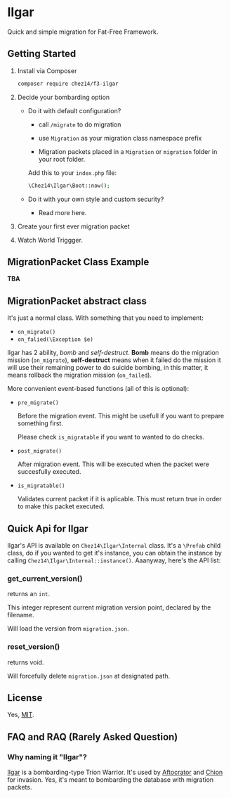# Ilgar
Quick and simple migration for Fat-Free Framework.


## Getting Started
1. Install via Composer
    ```bash
    composer require chez14/f3-ilgar
    ```

2. Decide your bombarding option
        
    - Do it with default configuration?
        - call `/migrate` to do migration

        - use `Migration` as your migration class namespace prefix
        
        - Migration packets placed in a `Migration` or `migration` folder in your root folder.

        Add this to your `index.php` file:
        ```php
        \Chez14\Ilgar\Boot::now();
        ```

    - Do it with your own style and custom security?
        - Read more here.

4. Create your first ever migration packet


3. Watch World Triggger.

## MigrationPacket Class Example
**TBA**

## MigrationPacket abstract class
It's just a normal class. With something that you need to implement:
 - `on_migrate()`
 - `on_falied(\Exception $e)`

 Ilgar has 2 ability, *bomb* and *self-destruct*. **Bomb** means do the migration mission (`on_migrate`), **self-destruct** means when it failed do the mission it will use their remaining power to do suicide bombing, in this matter, it means rollback the migration mission (`on_failed`).

More convenient event-based functions (all of this is optional):
 - `pre_migrate()`

    Before the migration event. This might be usefull if you want to prepare something first.

    Please check `is_migratable` if you want to wanted to do checks.

 - `post_migrate()`
    
    After migration event. This will be executed when the packet were succesfully executed.

 - `is_migratable()` 
 
    Validates current packet if it is aplicable. This must return true in order to make this packet executed.
 
## Quick Api for Ilgar
Ilgar's API is available on `Chez14\Ilgar\Internal` class. It's a `\Prefab` child class, do if you wanted to get it's instance, you can obtain the instance by calling `Chez14\Ilgar\Internal::instance()`. Aaanyway, here's the API list:

### get_current_version()
returns an `int`.

This integer represent current migration version point, declared by the filename.

Will load the version from `migration.json`.

### reset_version()
returns void.

Will forcefully delete `migration.json` at designated path.

## License
Yes, [MIT](LICENSE).

## FAQ and RAQ (Rarely Asked Question)

### Why naming it "Ilgar"?
[Ilgar](http://worldtrigger.wikia.com/wiki/Ilgar) is a bombarding-type Trion Warrior. It's used by [Aftocrator](http://worldtrigger.wikia.com/wiki/Aftokrator) and [Chion](http://worldtrigger.wikia.com/wiki/Chion) for invasion.
Yes, it's meant to bombarding the database with migration packets.